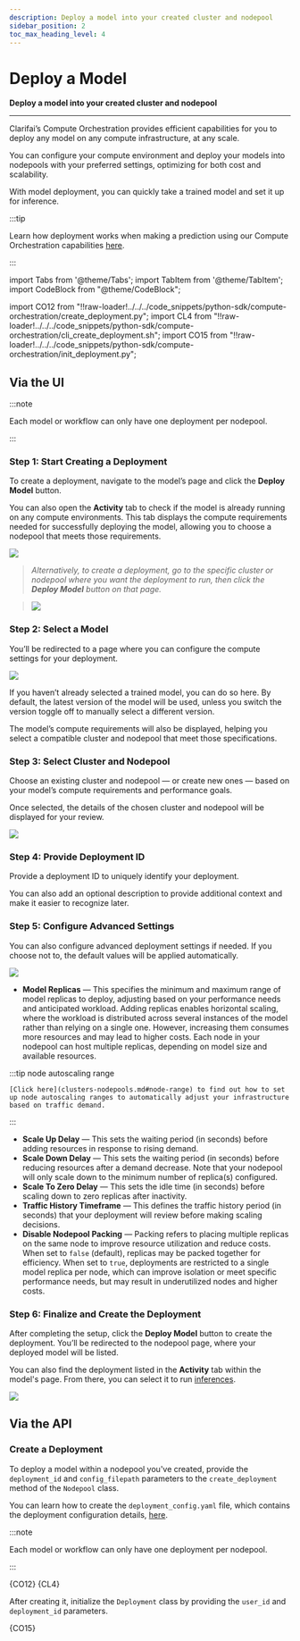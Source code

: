 ```yaml
---
description: Deploy a model into your created cluster and nodepool
sidebar_position: 2
toc_max_heading_level: 4
---
```


# Deploy a Model

**Deploy a model into your created cluster and nodepool**
<hr />

Clarifai’s Compute Orchestration provides efficient capabilities for you to deploy any model on any compute infrastructure, at any scale. 

You can configure your compute environment and deploy your models into nodepools with your preferred settings, optimizing for both cost and scalability.

With model deployment, you can quickly take a trained model and set it up for inference.

:::tip 

Learn how deployment works when making a prediction using our Compute Orchestration capabilities [here](https://docs.clarifai.com/compute/inference/#predict-with-compute-orchestration). 

:::


import Tabs from '@theme/Tabs';
import TabItem from '@theme/TabItem';
import CodeBlock from "@theme/CodeBlock";

import CO12 from "!!raw-loader!../../../code_snippets/python-sdk/compute-orchestration/create_deployment.py";
import CL4 from "!!raw-loader!../../../code_snippets/python-sdk/compute-orchestration/cli_create_deployment.sh";
import CO15 from "!!raw-loader!../../../code_snippets/python-sdk/compute-orchestration/init_deployment.py";


## **Via the UI**

:::note

Each model or workflow can only have one deployment per nodepool.

:::

### Step 1: Start Creating a Deployment

To create a deployment, navigate to the model’s page and click the **Deploy Model** button.

You can also open the **Activity** tab to check if the model is already running on any compute environments. This tab displays the compute requirements needed for successfully deploying the model, allowing you to choose a nodepool that meets those requirements.

![ ](/img/compute-orchestration/compute-12.png)


> _Alternatively, to create a deployment, go to the specific cluster or nodepool where you want the deployment to run, then click the **Deploy Model** button on that page._
 
> _![ ](/img/compute-orchestration/compute-11.png)_

### Step 2: Select a Model

You’ll be redirected to a page where you can configure the compute settings for your deployment.

![ ](/img/compute-orchestration/compute-13.png)

If you haven’t already selected a trained model, you can do so here. By default, the latest version of the model will be used, unless you switch the version toggle off to manually select a different version.

The model’s compute requirements will also be displayed, helping you select a compatible cluster and nodepool that meet those specifications.

### Step 3: Select Cluster and Nodepool

Choose an existing cluster and nodepool — or create new ones — based on your model’s compute requirements and performance goals. 

Once selected, the details of the chosen cluster and nodepool will be displayed for your review.

![ ](/img/compute-orchestration/compute-14.png)

### Step 4: Provide Deployment ID

Provide a deployment ID to uniquely identify your deployment. 

You can also add an optional description to provide additional context and make it easier to recognize later.

### Step 5: Configure Advanced Settings

You can also configure advanced deployment settings if needed. If you choose not to, the default values will be applied automatically.

![ ](/img/compute-orchestration/compute-13-2.png)

<a id="model-replica"></a>

- **Model Replicas** — This specifies the minimum and maximum range of model replicas to deploy, adjusting based on your performance needs and anticipated workload. Adding replicas enables horizontal scaling, where the workload is distributed across several instances of the model rather than relying on a single one. However, increasing them consumes more resources and may lead to higher costs. Each node in your nodepool can host multiple replicas, depending on model size and available resources.

:::tip node autoscaling range

    [Click here](clusters-nodepools.md#node-range) to find out how to set up node autoscaling ranges to automatically adjust your infrastructure based on traffic demand.

:::

- **Scale Up Delay** — This sets the waiting period (in seconds) before adding resources in response to rising demand.
- **Scale Down Delay** — This sets the waiting period (in seconds) before reducing resources after a demand decrease. Note that your nodepool will only scale down to the minimum number of replica(s) configured.
- **Scale To Zero Delay** — This sets the idle time (in seconds) before scaling down to zero replicas after inactivity.
- **Traffic History Timeframe** — This defines the traffic history period (in seconds) that your deployment will review before making scaling decisions.
- **Disable Nodepool Packing** — Packing refers to placing multiple replicas on the same node to improve resource utilization and reduce costs. When set to `false` (default), replicas may be packed together for efficiency. When set to `true`, deployments are restricted to a single model replica per node, which can improve isolation or meet specific performance needs, but may result in underutilized nodes and higher costs.
   

### Step 6: Finalize and Create the Deployment

After completing the setup, click the **Deploy Model** button to create the deployment. You’ll be redirected to the nodepool page, where your deployed model will be listed.

You can also find the deployment listed in the **Activity** tab within the model's page. From there, you can select it to run [inferences](https://docs.clarifai.com/compute/models/model-inference).

![ ](/img/compute-orchestration/compute-14-1.png)

## **Via the API**

### Create a Deployment

To deploy a model within a nodepool you've created, provide the `deployment_id` and `config_filepath` parameters to the `create_deployment` method of the `Nodepool` class.

You can learn how to create the `deployment_config.yaml` file, which contains the deployment configuration details, [here](clusters-nodepools.md#set-up-project-directory).

:::note

Each model or workflow can only have one deployment per nodepool.

:::

<Tabs groupId="code">
<TabItem value="python" label="Python">
    <CodeBlock className="language-python">{CO12}</CodeBlock>
</TabItem>
<TabItem value="bash" label="CLI">
    <CodeBlock className="language-yaml">{CL4}</CodeBlock>
</TabItem>
</Tabs>

After creating it, initialize the `Deployment` class by providing the `user_id` and `deployment_id` parameters. 

<Tabs groupId="code">
<TabItem value="python" label="Python">
    <CodeBlock className="language-python">{CO15}</CodeBlock>
</TabItem>
</Tabs>

